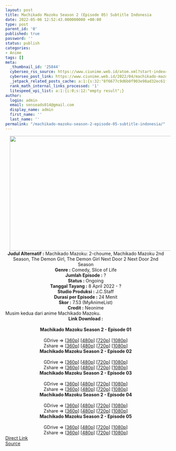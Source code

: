```yaml
---
layout: post
title: Machikado Mazoku Season 2 (Episode 05) Subtitle Indonesia
date: 2022-05-06 12:52:43.000000000 +00:00
type: post
parent_id: '0'
published: true
password: ''
status: publish
categories:
- Anime
tags: []
meta:
  _thumbnail_id: '25844'
  cyberseo_rss_source: https://www.ciunime.web.id/atom.xml?start-index=1
  cyberseo_post_link: https://www.ciunime.web.id/2022/04/machikado-mazoku-season-2-subtitle.html
  _jetpack_related_posts_cache: a:1:{s:32:"8f6677c9d6b0f903e98ad32ec61f8deb";a:2:{s:7:"expires";i:1651895582;s:7:"payload";a:3:{i:0;a:1:{s:2:"id";i:25642;}i:1;a:1:{s:2:"id";i:25745;}i:2;a:1:{s:2:"id";i:25576;}}}}
  rank_math_internal_links_processed: '1'
  litespeed_vpi_list: a:1:{i:0;s:12:"empty result";}
author:
  login: admin
  email: senseads014@gmail.com
  display_name: admin
  first_name: ''
  last_name: ''
permalink: "/machikado-mazoku-season-2-episode-05-subtitle-indonesia/"
---
```

<div class="separator" style="clear: both; text-align: center;"><a href="https://blogger.googleusercontent.com/img/b/R29vZ2xl/AVvXsEhzJ9rtMDyKRq4nVLaTXY5VMX0R5uKoIiTt5atYtIBigV0_z9j-3HPafP31PcrT2uOKAhj5byfw042vY5YVEO-7K8p5LY2V4Gk626O0zk4vIYPjTAOSLJEtuCUrtVOchIL-NgGAnpZw8-HYAxOOmjbdTWDb6k-VFIrFczyY9y8RrKk40Sly3tcXnOmR/s1280/Machikado%20Mazoku%20Season%202.jpg" style="margin-left: 1em; margin-right: 1em;"><img border="0" data-original-height="720" data-original-width="1280" height="360" src="{{ site.baseurl }}/assets/2022/05/Machikado%20Mazoku%20Season%202.jpg" width="640" /></a></div>
<div class="separator" style="clear: both; text-align: center;"></div>
<div style="text-align: center;"><b>Judul</b><b><b> Alternatif</b> :</b> Machikado Mazoku: 2-choume,&nbsp;Machikado Mazoku 2nd Season, The Demon Girl,&nbsp;The Demon Girl Next Door 2 Next Door 2nd Season</div>
<div style="text-align: center;"><b><b>Genre :</b></b> Comedy, Slice of Life</div>
<div style="text-align: center;"><b>Jumlah Episode :</b> ?<br /><b>Status :&nbsp;</b>Ongoing<br /><b>Tanggal Tayang :</b> 8 April&nbsp;2022 - ?<br /><b>Studio Produksi :</b>&nbsp;J.C.Staff<br /><b>Durasi per Episode :</b> 24 Menit</div>
<div style="text-align: center;"><b>Skor :</b> 7.53 (MyAnimeList)</div>
<div style="text-align: center;"><b>Credit :</b>&nbsp;Neonime</div>
<div style="text-align: center;"></div>
<div style="text-align: justify;">Musim kedua dari anime&nbsp;Machikado Mazoku.</div>
<div style="text-align: justify;"></div>
<div style="text-align: justify;"></div>
<div style="text-align: center;">
<div style="text-align: center;">
<div style="text-align: left;">
<div style="text-align: center;"><b>Link Download :</b></div>
<div style="text-align: center;"><b><br /></b></div>
<div style="text-align: center;"><span style="text-align: left;"><b>Machikado Mazoku Season 2&nbsp;</b></span><b>- Episode 01</b></div>
<div style="text-align: center;"><b><br /></b></div>
<div style="text-align: center;">GDrive =&gt; [<a href="http://www.solidfiles.com/v/zeLgq3jmv72N3" target="_blank" rel="noopener">360p</a>] [<a href="https://acefile.co/f/72093716/neonime_machikado_mazoku_s2_-_01-480p-zip" target="_blank" rel="noopener">480p</a>] [<a href="https://acefile.co/f/72093907/neonime_machikado_mazoku_s2_-_01-720p-zip" target="_blank" rel="noopener">720p</a>] [<a href="https://acefile.co/f/72120002/neonime_machikado_mazoku_s2_-_01-1080p-zip" target="_blank" rel="noopener">1080p</a>]</div>
<div style="text-align: center;">Zshare =&gt; [<a href="https://www117.zippyshare.com/v/4U5XFdYP/file.html" target="_blank" rel="noopener">360p</a>] [<a href="https://www85.zippyshare.com/v/lpRVKWxq/file.html" target="_blank" rel="noopener">480p</a>] [<a href="https://www22.zippyshare.com/v/oCUABwFY/file.html" target="_blank" rel="noopener">720p</a>] [<a href="https://www37.zippyshare.com/v/6MXPWk2N/file.html" target="_blank" rel="noopener">1080p</a>]</div>
<div style="text-align: center;"></div>
<div style="text-align: center;">
<div><span style="text-align: left;"><b>Machikado Mazoku Season 2&nbsp;</b></span><b>- Episode 02</b></div>
<div><b><br /></b></div>
<div>GDrive =&gt; [<a href="http://www.solidfiles.com/v/vNgAaeeQ6Bd8j" target="_blank" rel="noopener">360p</a>] [<a href="https://acefile.co/f/72682564/neonime_machikado_mazoku_s2_-_02-480p-zip" target="_blank" rel="noopener">480p</a>] [<a href="https://acefile.co/f/72682691/neonime_machikado_mazoku_s2_-_02-720p-zip" target="_blank" rel="noopener">720p</a>] [<a href="https://acefile.co/f/72682971/neonime_machikado_mazoku_s2_-_02-1080p-zip" target="_blank" rel="noopener">1080p</a>]</div>
<div>Zshare =&gt; [<a href="https://www96.zippyshare.com/v/fJVXZBjn/file.html" target="_blank" rel="noopener">360p</a>] [<a href="https://www116.zippyshare.com/v/VhLOTW3V/file.html" target="_blank" rel="noopener">480p</a>] [<a href="https://www82.zippyshare.com/v/XjU8FEBT/file.html" target="_blank" rel="noopener">720p</a>] [<a href="https://www39.zippyshare.com/v/WqsSjB05/file.html" target="_blank" rel="noopener">1080p</a>]</div>
<div></div>
<div>
<div><span style="text-align: left;"><b>Machikado Mazoku Season 2&nbsp;</b></span><b>- Episode 03</b></div>
<div><b><br /></b></div>
<div>GDrive =&gt; [<a href="http://www.solidfiles.com/v/3dWGwdeLdwYqM" target="_blank" rel="noopener">360p</a>] [<a href="https://acefile.co/f/73225181/neonime_machikado-mazoku-s2-03-480p-zip" target="_blank" rel="noopener">480p</a>] [<a href="https://acefile.co/f/73225386/neonime_machikado-mazoku-s2-03-720p-zip" target="_blank" rel="noopener">720p</a>] [<a href="https://acefile.co/f/73225755/neonime_machikado-mazoku-s2-03-1080p-zip" target="_blank" rel="noopener">1080p</a>]</div>
<div>Zshare =&gt; [<a href="https://www4.zippyshare.com/v/QzVmJsyj/file.html" target="_blank" rel="noopener">360p</a>] [<a href="https://www10.zippyshare.com/v/fh3kR4Tl/file.html" target="_blank" rel="noopener">480p</a>] [<a href="https://www18.zippyshare.com/v/qCR1S7me/file.html" target="_blank" rel="noopener">720p</a>] [<a href="https://www5.zippyshare.com/v/FD46zJv4/file.html" target="_blank" rel="noopener">1080p</a>]</div>
</div>
<div></div>
<div>
<div><span style="text-align: left;"><b>Machikado Mazoku Season 2&nbsp;</b></span><b>- Episode 04</b></div>
<div><b><br /></b></div>
<div>GDrive =&gt; [<a href="http://www.solidfiles.com/v/DeBLpKRaVY63Y" target="_blank" rel="noopener">360p</a>] [<a href="https://acefile.co/f/73726555/neonime_machikado-mazoku-s2-04-480p-zip" target="_blank" rel="noopener">480p</a>] [<a href="https://acefile.co/f/73726803/neonime_machikado-mazoku-s2-04-720p-zip" target="_blank" rel="noopener">720p</a>] [<a href="https://acefile.co/f/73727069/neonime_machikado-mazoku-s2-04-1080p-zip" target="_blank" rel="noopener">1080p</a>]</div>
<div>Zshare =&gt; [<a href="https://www59.zippyshare.com/v/11pbFgdq/file.html" target="_blank" rel="noopener">360p</a>] [<a href="https://www59.zippyshare.com/v/SoYIqqyR/file.html" target="_blank" rel="noopener">480p</a>] [<a href="https://www59.zippyshare.com/v/hIBpoNac/file.html" target="_blank" rel="noopener">720p</a>] [<a href="https://www22.zippyshare.com/v/ovq5Mohe/file.html" target="_blank" rel="noopener">1080p</a>]</div>
</div>
<div></div>
<div>
<div><span style="text-align: left;"><b>Machikado Mazoku Season 2&nbsp;</b></span><b>- Episode 05</b></div>
<div><b><br /></b></div>
<div>GDrive =&gt; [<a href="http://www.solidfiles.com/v/MWvKGe2pM7mXa" target="_blank" rel="noopener">360p</a>] [<a href="https://acefile.co/f/74160570/neonime_machikado-mazoku-s2-05-480p-zip" target="_blank" rel="noopener">480p</a>] [<a href="https://acefile.co/f/74160568/neonime_machikado-mazoku-s2-05-720p-zip" target="_blank" rel="noopener">720p</a>] [<a href="https://acefile.co/f/74160210/neonime_machikado-mazoku-s2-05-1080p-zip" target="_blank" rel="noopener">1080p</a>]</div>
<div>Zshare =&gt; [<a href="https://www63.zippyshare.com/v/CjI9cMsA/file.html" target="_blank" rel="noopener">360p</a>] [<a href="https://www26.zippyshare.com/v/ixIVR3PN/file.html" target="_blank" rel="noopener">480p</a>] [<a href="https://www96.zippyshare.com/v/077R4gYA/file.html" target="_blank" rel="noopener">720p</a>] [<a href="https://www7.zippyshare.com/v/rROCg1CJ/file.html" target="_blank" rel="noopener">1080p</a>]</div>
</div>
</div>
</div>
</div>
</div>
<link rel="stylesheet" href="https://cdnjs.cloudflare.com/ajax/libs/font-awesome/4.7.0/css/font-awesome.min.css" />
<div class="divbtn"> <a href="https://handymansurrender.com/fihup8buzv?key=94550f7ce39444073321dde3b8782f97" class="btn"><i class="fa fa-download"></i> Direct Link</a> <br /><a href="https://www.ciunime.web.id/2022/04/machikado-mazoku-season-2-subtitle.html">Source</a> </div>
